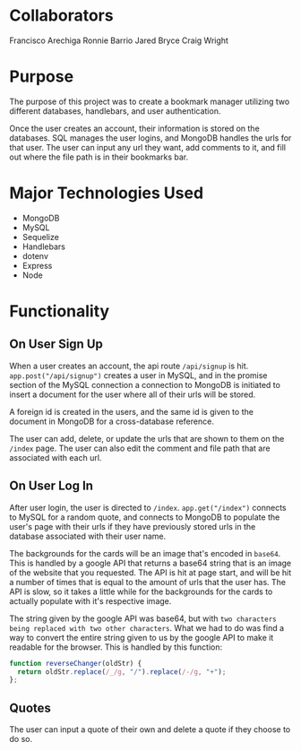 # **Collaborators**

Francisco Arechiga
Ronnie Barrio
Jared Bryce
Craig Wright

# **Purpose**

The purpose of this project was to create a bookmark manager utilizing two different databases, handlebars, and user authentication. 

Once the user creates an account, their information is stored on the databases. SQL manages the user logins, and MongoDB handles the urls for that user. The user can input any url they want, add comments to it, and fill out where the file path is in their bookmarks bar.

# **Major Technologies Used**

* MongoDB
* MySQL
* Sequelize
* Handlebars
* dotenv
* Express
* Node

# **Functionality**

## **On User Sign Up**

When a user creates an account, the api route `/api/signup` is hit. `app.post("/api/signup")` creates a user in MySQL, and in the promise section of the MySQL connection a connection to MongoDB is initiated to insert a document for the user where all of their urls will be stored.

A foreign id is created in the users, and the same id is given to the document in MongoDB for a cross-database reference. 

The user can add, delete, or update the urls that are shown to them on the `/index` page. The user can also edit the comment and file path that are associated with each url.

## **On User Log In**

After user login, the user is directed to `/index`. `app.get("/index")` connects to MySQL for a random quote, and connects to MongoDB to populate the user's page with their urls if they have previously stored urls in the database associated with their user name.

The backgrounds for the cards will be an image that's encoded in `base64`. This is handled by a google API that returns a base64 string that is an image of the website that you requested. The API is hit at page start, and will be hit a number of times that is equal to the amount of urls that the user has. The API is slow, so it takes a little while for the backgrounds for the cards to actually populate with it's respective image. 

The string given by the google API was base64, but with `two characters being replaced with two other characters`. What we had to do was find a way to convert the entire string given to us by the google API to make it readable for the browser. This is handled by this function:

```javascript
function reverseChanger(oldStr) {
  return oldStr.replace(/_/g, "/").replace(/-/g, "+");
};
```

## **Quotes**

The user can input a quote of their own and delete a quote if they choose to do so. 

